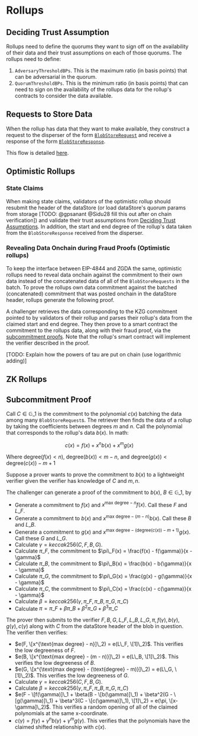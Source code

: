 # Rollups

## Deciding Trust Assumption

Rollups need to define the quorums they want to sign off on the availability of their data and their trust assumptions on each of those quorums. The rollups need to define:

1. `AdversaryThresholdBPs`. This is the maximum ratio (in basis points) that can be adversarial in the quorum.
2. `QuorumThresholdBPs`. This is the minimum ratio (in basis points) that can need to sign on the availability of the rollups data for the rollup's contracts to consider the data available.

## Requests to Store Data

When the rollup has data that they want to make available, they construct a request to the disperser of the form [`BlobStoreRequest`](broken-reference) and receive a response of the form [`BlobStoreResponse`](broken-reference).

This flow is detailed [here](disperser.md#requests-to-store-data).

## Optimistic Rollups

### State Claims

When making state claims, validators of the optimistic rollup should resubmit the header of the dataStore (or load dataStore's quorum params from storage \[TODO: @gpsanant @Sidu28 fill this out after on chain verification]) and validate their trust assumptions from [Deciding Trust Assumptions](rollups.md#deciding-trust-assumption). In addition, the start and end degree of the rollup's data taken from the `BlobStoreResponse` received from the disperser.

### Revealing Data Onchain during Fraud Proofs (Optimistic rollups)

To keep the interface between EIP-4844 and ZGDA the same, optimistic rollups need to reveal data onchain against the commitment to their own data instead of the concatenated data of all of the `BlobStoreRequests` in the batch. To prove the rollups own data commitment against the batched (concatenated) commitment that was posted onchain in the dataStore header, rollups generate the following proof.

A challenger retrieves the data corresponding to the KZG commitment pointed to by validators of their rollup and parses their rollup's data from the claimed start and end degree. They then prove to a smart contract the commitment to the rollups data, along with their fraud proof, via the [subcommitment proofs](rollups.md#subcommitment-proof). Note that the rollup's smart contract will implement the verifier described in the proof.

\[TODO: Explain how the powers of tau are put on chain (use logarithmic adding)]

## ZK Rollups

## Subcommitment Proof

Call $C \in \mathbb{G}\_1$ is the commitment to the polynomial $c(x)$ batching the data among many `BlobStoreRequest`s. The retriever then finds the data of a rollup by taking the coefficients between degrees $m$ and $n$. Call the polynomial that corresponds to the rollup's data $b(x)$. In math:

$$c(x) = f(x) + x^n b(x) + x^m g(x)$$

Where $\text{degree}(f(x) < n)$, $\text{degree}(b(x)) < m-n$, and $\text{degree}(g(x)) < \text{degree}(c(x)) - m + 1$

Suppose a prover wants to prove the commitment to $b(x)$ to a lightweight verifier given the verifier has knowledge of $C$ and $m, n$.

The challenger can generate a proof of the commitment to $b(x)$, $B \in \mathbb{G}\_1$, by

* Generate a commitment to $f(x)$ and $x^{\text{max degree} - n}f(x)$. Call these $F$ and $L\_F$.
* Generate a commitment to $b(x)$ and $x^{\text{max degree} - (m - n)}b(x)$. Call these $B$ and $L\_B$.
* Generate a commitment to $g(x)$ and $x^{\text{max degree} - (\text{degree}(c(x)) - m + 1)}g(x)$. Call these $G$ and $L\_G$.
* Calculate $\gamma = keccak256(C, F, B, G)$.
* Calculate $\pi\_F$, the commitment to $\pi\_F(x) = \frac{f(x) - f(\gamma)}{x - \gamma}$
* Calculate $\pi\_B$, the commitment to $\pi\_B(x) = \frac{b(x) - b(\gamma)}{x - \gamma}$
* Calculate $\pi\_G$, the commitment to $\pi\_G(x) = \frac{g(x) - g(\gamma)}{x - \gamma}$
* Calculate $\pi\_C$, the commitment to $\pi\_C(x) = \frac{c(x) - c(\gamma)}{x - \gamma}$
* Calculate $\beta = keccak256(\gamma, \pi\_F, \pi\_B, \pi\_G, \pi\_C)$
* Calculate $\pi = \pi\_F + \beta \pi\_B + \beta^2 \pi\_G + \beta^3 \pi\_C$

The prover then submits to the verifier $F, B, G, L\_F, L\_B, L\_G, \pi, f(\gamma), b(\gamma), g(\gamma), c(\gamma)$ along with $C$ from the dataStore header of the blob in question. The verifier then verifies:

* $e(F, \[x^{\text{max degree} - n}]\_2) = e(L\_F, \[1]\_2)$. This verifies the low degreeness of $F$.
* $e(B, \[x^{\text{max degree} - (m - n)}]\_2) = e(L\_B, \[1]\_2)$. This verifies the low degreeness of $B$.
* $e(G, \[x^{\text{max degree} - (\text{degree} - m)}]\_2) = e(L\_G, \[1]\_2)$. This verifies the low degreeness of $G$.
* Calculate $\gamma = keccak256(C, F, B, G)$.
* Calculate $\beta = keccak256(\gamma, \pi\_F, \pi\_B, \pi\_G, \pi\_C)$
* $e(F - \[f(\gamma)]\_1 + \beta(B - \[b(\gamma)]\_1) + \beta^2(G - \[g(\gamma)]\_1) + \beta^3(C - \[c(\gamma)]\_1), \[1]\_2) = e(\pi, \[x-\gamma]\_2)$. This verifies a random opening of all of the claimed polynomials at the same x-coordinate.
* $c(\gamma) = f(\gamma) + \gamma^nb(\gamma) + \gamma^mg(\gamma)$. This verifies that the polynomials have the claimed shifted relationship with $c(x)$.
